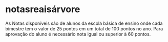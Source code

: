 # notasreaisárvore

As Notas disponíveis são de alunos da escola básica de ensino onde cada bimestre tem o valor de 25 pontos em um total de 100 pontos no ano. Para aprovação do aluno é necessário nota igual ou superior à 60 pontos.
